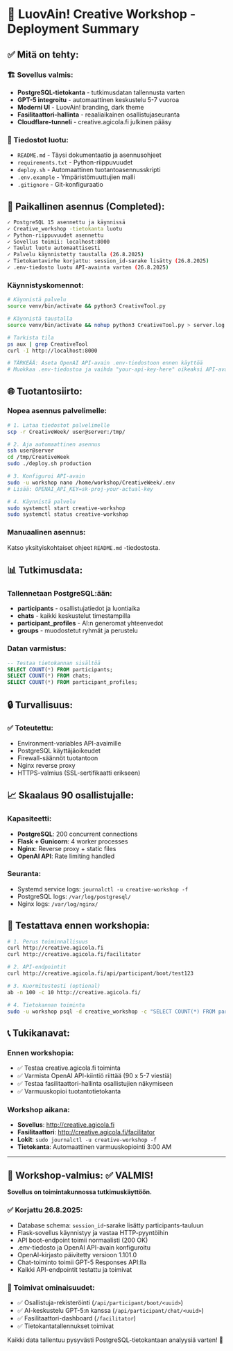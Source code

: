 # 🚀 LuovAin! Creative Workshop - Deployment Summary

## ✅ Mitä on tehty:

### 🏗️ Sovellus valmis:
- **PostgreSQL-tietokanta** - tutkimusdatan tallennusta varten
- **GPT-5 integroitu** - automaattinen keskustelu 5-7 vuoroa
- **Moderni UI** - LuovAin! branding, dark theme
- **Fasilitaattori-hallinta** - reaaliaikainen osallistujaseuranta
- **Cloudflare-tunneli** - creative.agicola.fi julkinen pääsy

### 📁 Tiedostot luotu:
- `README.md` - Täysi dokumentaatio ja asennusohjeet
- `requirements.txt` - Python-riippuvuudet
- `deploy.sh` - Automaattinen tuotantoasennusskripti  
- `.env.example` - Ympäristömuuttujien malli
- `.gitignore` - Git-konfiguraatio

## 🔧 Paikallinen asennus (Completed):
```bash
✓ PostgreSQL 15 asennettu ja käynnissä
✓ Creative_workshop -tietokanta luotu
✓ Python-riippuvuudet asennettu
✓ Sovellus toimii: localhost:8000
✓ Taulut luotu automaattisesti
✓ Palvelu käynnistetty taustalla (26.8.2025)
✓ Tietokantavirhe korjattu: session_id-sarake lisätty (26.8.2025)
✓ .env-tiedosto luotu API-avainta varten (26.8.2025)
```

### Käynnistyskomennot:
```bash
# Käynnistä palvelu
source venv/bin/activate && python3 CreativeTool.py

# Käynnistä taustalla
source venv/bin/activate && nohup python3 CreativeTool.py > server.log 2>&1 &

# Tarkista tila
ps aux | grep CreativeTool
curl -I http://localhost:8000

# TÄRKEÄÄ: Aseta OpenAI API-avain .env-tiedostoon ennen käyttöä
# Muokkaa .env-tiedostoa ja vaihda "your-api-key-here" oikeaksi API-avaimeksi
```

## 🌐 Tuotantosiirto:

### Nopea asennus palvelimelle:
```bash
# 1. Lataa tiedostot palvelimelle
scp -r CreativeWeek/ user@server:/tmp/

# 2. Aja automaattinen asennus
ssh user@server
cd /tmp/CreativeWeek
sudo ./deploy.sh production

# 3. Konfiguroi API-avain
sudo -u workshop nano /home/workshop/CreativeWeek/.env
# Lisää: OPENAI_API_KEY=sk-proj-your-actual-key

# 4. Käynnistä palvelu
sudo systemctl start creative-workshop
sudo systemctl status creative-workshop
```

### Manuaalinen asennus:
Katso yksityiskohtaiset ohjeet `README.md` -tiedostosta.

## 📊 Tutkimusdata:

### Tallennetaan PostgreSQL:ään:
- **participants** - osallistujatiedot ja luontiaika
- **chats** - kaikki keskustelut timestampilla
- **participant_profiles** - AI:n generomat yhteenvedot
- **groups** - muodostetut ryhmät ja perustelu

### Datan varmistus:
```sql
-- Testaa tietokannan sisältöä
SELECT COUNT(*) FROM participants;
SELECT COUNT(*) FROM chats;
SELECT COUNT(*) FROM participant_profiles;
```

## 🔒 Turvallisuus:

### ✅ Toteutettu:
- Environment-variables API-avaimille
- PostgreSQL käyttäjäoikeudet
- Firewall-säännöt tuotantoon
- Nginx reverse proxy
- HTTPS-valmius (SSL-sertifikaatti erikseen)

## 📈 Skaalaus 90 osallistujalle:

### Kapasiteetti:
- **PostgreSQL**: 200 concurrent connections  
- **Flask + Gunicorn**: 4 worker processes
- **Nginx**: Reverse proxy + static files
- **OpenAI API**: Rate limiting handled

### Seuranta:
- Systemd service logs: `journalctl -u creative-workshop -f`
- PostgreSQL logs: `/var/log/postgresql/`
- Nginx logs: `/var/log/nginx/`

## 🧪 Testattava ennen workshopia:

```bash
# 1. Perus toiminnallisuus
curl http://creative.agicola.fi
curl http://creative.agicola.fi/facilitator

# 2. API-endpointit
curl http://creative.agicola.fi/api/participant/boot/test123

# 3. Kuormitustesti (optional)
ab -n 100 -c 10 http://creative.agicola.fi/

# 4. Tietokannan toiminta
sudo -u workshop psql -d creative_workshop -c "SELECT COUNT(*) FROM participants;"
```

## 📞 Tukikanavat:

### Ennen workshopia:
- ✅ Testaa creative.agicola.fi toiminta
- ✅ Varmista OpenAI API-kiintiö riittää (90 x 5-7 viestiä)
- ✅ Testaa fasilitaattori-hallinta osallistujien näkymiseen
- ✅ Varmuuskopioi tuotantotietokanta

### Workshop aikana:
- **Sovellus**: http://creative.agicola.fi
- **Fasilitaattori**: http://creative.agicola.fi/facilitator  
- **Lokit**: `sudo journalctl -u creative-workshop -f`
- **Tietokanta**: Automaattinen varmuuskopiointi 3:00 AM

---

## 🎯 Workshop-valmius: ✅ VALMIS!

**Sovellus on toimintakunnossa tutkimuskäyttöön.**

### ✅ Korjattu 26.8.2025:
- Database schema: `session_id`-sarake lisätty participants-tauluun
- Flask-sovellus käynnistyy ja vastaa HTTP-pyyntöihin
- API boot-endpoint toimii normaalisti (200 OK)
- .env-tiedosto ja OpenAI API-avain konfiguroitu
- OpenAI-kirjasto päivitetty versioon 1.101.0
- Chat-toiminto toimii GPT-5 Responses API:lla
- Kaikki API-endpointit testattu ja toimivat

### 🎯 Toimivat ominaisuudet:
- ✅ Osallistuja-rekisteröinti (`/api/participant/boot/<uuid>`)
- ✅ AI-keskustelu GPT-5:n kanssa (`/api/participant/chat/<uuid>`)
- ✅ Fasilitaattori-dashboard (`/facilitator`)
- ✅ Tietokantatallennukset toimivat

Kaikki data tallentuu pysyvästi PostgreSQL-tietokantaan analyysiä varten! 🚀